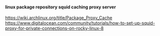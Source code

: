 #### linux package repository squid caching proxy server

https://wiki.archlinux.org/title/Package_Proxy_Cache
https://www.digitalocean.com/community/tutorials/how-to-set-up-squid-proxy-for-private-connections-on-rocky-linux-8

